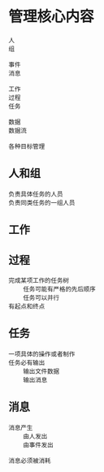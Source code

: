 
# 管理核心内容

    人
    组

    事件
    消息

    工作
    过程
    任务

    数据
    数据流

    各种目标管理

## 人和组

    负责具体任务的人员
    负责同类任务的一组人员

## 工作


## 过程

    完成某项工作的任务树
        任务可能有严格的先后顺序
        任务可以并行
    有起点和终点

## 任务

    一项具体的操作或者制作
    任务必有输出
        输出文件数据
        输出消息

## 消息

    消息产生
        由人发出
        由事件发出

    消息必须被消耗
